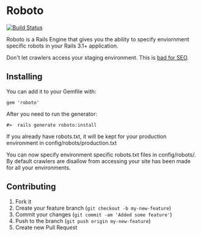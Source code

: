 # Roboto

[![Build Status](https://secure.travis-ci.org/LaunchWare/roboto.png)](http://travis-ci.org/LaunchWare/roboto)

Roboto is a Rails Engine that gives you the ability to specify enviornment specific robots in your Rails 3.1+ application.

Don't let crawlers access your staging environment. This is [bad for SEO](http://www.seomoz.org/learn-seo/duplicate-content).

## Installing
You can add it to your Gemfile with:

```
gem 'roboto'
```

After you need to run the generator:
```
#>  rails generate roboto:install
```

If you already have robots.txt, it will be kept for your production environment in config/robots/production.txt

You can now specify environment specific robots.txt files in config/robots/.
By default crawlers are disallow from accessing your site has been made for all your environments.

## Contributing

1. Fork it
2. Create your feature branch (`git checkout -b my-new-feature`)
3. Commit your changes (`git commit -am 'Added some feature'`)
4. Push to the branch (`git push origin my-new-feature`)
5. Create new Pull Request

